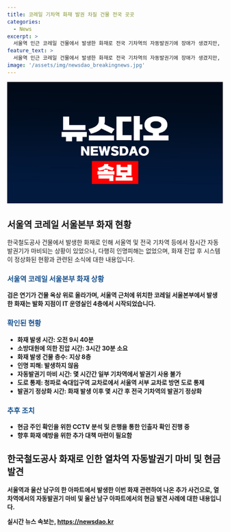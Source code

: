 ```yaml
---
title: 코레일 기차역 화재 발권 차질 건물 전국 곳곳
categories:
  - News
excerpt: >
  서울역 인근 코레일 건물에서 발생한 화재로 전국 기차역의 자동발권기에 장애가 생겼지만, 인명 피해는 없었습니다. 화재로 인한 교통 제한도 있었지만, 열차 운행에는 지장이 없었고, 발권기는 일정 시간 후 정상화되었습니다. 한편, 울산 남구 아파트 환경미화원이 현금을 발견해 경찰에 신고한 사례도 발생했습니다. 
feature_text: >
  서울역 인근 코레일 건물에서 발생한 화재로 전국 기차역의 자동발권기에 장애가 생겼지만, 인명 피해는 없었습니다. 화재로 인한 교통 제한도 있었지만, 열차 운행에는 지장이 없었고, 발권기는 일정 시간 후 정상화되었습니다. 한편, 울산 남구 아파트 환경미화원이 현금을 발견해 경찰에 신고한 사례도 발생했습니다. 
image: '/assets/img/newsdao_breakingnews.jpg'
---
```


<p><img src="/assets/img/newsdao_breakingnews.jpg" alt="implanttips 속보" /></p>

<h2 data-ke-size="size26">서울역 코레일 서울본부 화재 현황</h2>

<p>한국철도공사 건물에서 발생한 화재로 인해 서울역 및 전국 기차역 등에서 잠시간 자동발권기가 마비되는 상황이 있었으나, 다행히 인명피해는 없었으며, 화재 진압 후 시스템이 정상화된 현황과 관련된 소식에 대한 내용입니다.</p>

<h3><b><span style="color: #1a5490;">서울역 코레일 서울본부 화재 상황</span><b></h3>

<p>검은 연기가 건물 옥상 위로 올라가며, 서울역 근처에 위치한 코레일 서울본부에서 발생한 화재는 발화 지점이 IT 운영실인 4층에서 시작되었습니다.</p>

<h3><b><span style="color: #1a5490;">확인된 현황</span><b></h3>

<ul>
<li>화재 발생 시간: 오전 9시 40분</li>
<li>소방대원에 의한 진압 시간: 3시간 30분 소요</li>
<li>화재 발생 건물 층수: 지상 8층</li>
<li>인명 피해: 발생하지 않음</li>
<li>자동발권기 마비 시간: 몇 시간간 일부 기차역에서 발권기 사용 불가</li>
<li>도로 통제: 청파로 숙대입구역 교차로에서 서울역 서부 교차로 방면 도로 통제</li>
<li>발권기 정상화 시간: 화재 발생 이후 몇 시간 후 전국 기차역의 발권기 정상화</li>
</ul>

<h3><b><span style="color: #1a5490;">추후 조치</span><b></h3>

<ul>
<li>현금 주인 확인을 위한 CCTV 분석 및 은행을 통한 인출자 확인 진행 중</li>
<li>향후 화재 예방을 위한 추가 대책 마련이 필요함</li>
</ul>

<h2 data-ke-size="size26">한국철도공사 화재로 인한 열차역 자동발권기 마비 및 현금 발견</h2>

<p>서울역과 울산 남구의 한 아파트에서 발생한 이번 화재 관련하여 나온 추가 사건으로, 열차역에서의 자동발권기 마비 및 울산 남구 아파트에서의 현금 발견 사례에 대한 내용입니다.</p>
실시간 뉴스 속보는, <a href="https://newsdao.kr" rel="dofollow">https://newsdao.kr</a>


